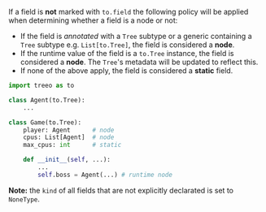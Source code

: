 
<!-- ### Node policy -->
If a field is **not** marked with `to.field` the following policy will be applied when determining whether a field is a node or not:

* If the field is _annotated_ with a `Tree` subtype or a generic containing a `Tree` subtype e.g. `List[to.Tree]`, the field is considered a **node**.
* If the runtime value of the field is a `to.Tree` instance, the field is considered a **node**. The `Tree`'s metadata will be updated to reflect this.
* If none of the above apply, the field is considered a **static** field.

```python
import treeo as to

class Agent(to.Tree):
    ...

class Game(to.Tree):
    player: Agent      # node
    cpus: List[Agent]  # node
    max_cpus: int      # static

    def __init__(self, ...):
        ...
        self.boss = Agent(...) # runtime node
```

**Note:** the `kind` of all fields that are not explicitly declarated is set to `NoneType`.
